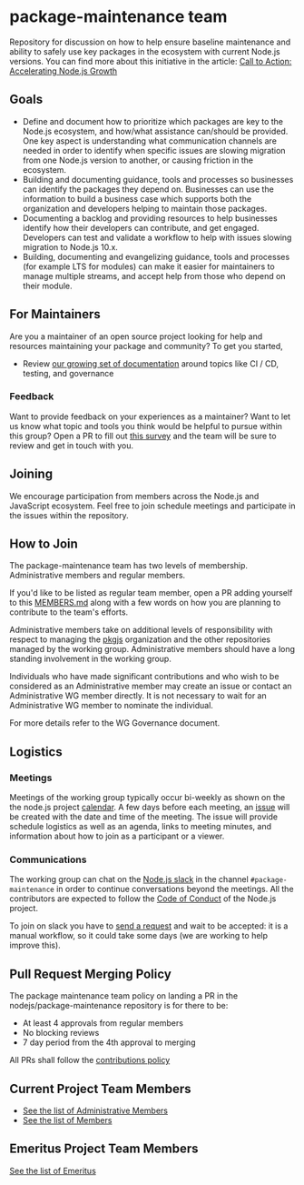 # package-maintenance team

Repository for discussion on how to help ensure baseline
maintenance and ability to safely use key packages in the
ecosystem with current Node.js versions. You can find more
about this initiative in the article:
[Call to Action: Accelerating Node.js Growth](https://medium.com/@nodejs/call-to-action-accelerating-node-js-growth-e4862bee2919)

## Goals

* Define and document how to prioritize which packages are key to the
  Node.js ecosystem, and how/what assistance can/should be provided.
  One key aspect is understanding what communication
  channels are needed in order to identify when specific
  issues are slowing migration from one Node.js version to another,
  or causing friction in the ecosystem.
* Building and documenting guidance, tools and processes so
  businesses can identify the packages they depend on.
  Businesses can use the information to build a business
  case which supports both the organization and developers helping to
  maintain those packages.
* Documenting a backlog and providing resources to help
  businesses identify how their developers can contribute, and
  get engaged. Developers can test and validate a workflow to help
  with issues slowing migration to Node.js 10.x.
* Building, documenting and evangelizing guidance, tools and
  processes (for example LTS for modules)
  can make it easier for maintainers to manage multiple
  streams, and accept help from those who depend on their module.

## For Maintainers

Are you a maintainer of an open source project looking for help and resources maintaining your package and community?  To get you started,
- Review [our growing set of documentation](https://github.com/nodejs/package-maintenance/blob/master/docs/README.md) around topics like CI / CD, testing, and governance

### Feedback

Want to provide feedback on your experiences as a maintainer?  Want to let us know what topic and tools you think would be helpful to pursue within this group?  Open a PR to fill out [this survey](https://github.com/nodejs/package-maintenance/blob/master/pilots/SURVEY.md) and the team will be sure to review and get in touch with you.

## Joining

We encourage participation from members across the Node.js and JavaScript
ecosystem. Feel free to join schedule meetings and participate
in the issues within the repository.

## How to Join

The package-maintenance team has two levels of membership. Administrative
members and regular members. 

If you'd like to be listed as regular team member, open a PR adding yourself
to this [MEMBERS.md](MEMBERS.md) along with a few words on how you are planning
to contribute to the team's efforts.

Administrative members take on additional levels of responsibility with
respect to managing the [pkgjs](https://github.com/pkgjs) organization
and the other repositories managed by the working group. Administrative
members should have a long standing involvement in the working group.

Individuals who have made significant contributions and who wish to be
considered as an Administrative member may create an issue or
contact an Administrative WG member directly. It is not necessary
to wait for an Administrative WG member to nominate the individual.

For more details refer to the WG Governance document.

## Logistics

### Meetings

Meetings of the working group typically occur bi-weekly as shown on the
the node.js project [calendar](https://nodejs.org/calendar).
A few days before each meeting, an
[issue](https://github.com/nodejs/package-maintenance/issues)
will be created with the date and time of the meeting.
The issue will provide schedule logistics as well as
an agenda, links to meeting minutes, and
information about how to join as a participant or a viewer.

### Communications

The working group can chat on the [Node.js slack](https://node-js.slack.com/)
in the channel `#package-maintenance` in order to continue conversations beyond the meetings.
All the contributors are expected to follow the [Code of Conduct](https://github.com/nodejs/admin/blob/master/CODE_OF_CONDUCT.md)
of the Node.js project.

To join on slack you have to [send a request](http://www.nodeslackers.com/) and wait
to be accepted: it is a manual workflow, so it could take some days (we are working to help improve this).

## Pull Request Merging Policy

The package maintenance team policy on landing a PR in the nodejs/package-maintenance
repository is for there to be:
- At least 4 approvals from regular members
- No blocking reviews
- 7 day period from the 4th approval to merging

All PRs shall follow the [contributions policy](CONTRIBUTING.md)

## Current Project Team Members

* [See the list of Administrative Members](./ADMINISTRATIVE-MEMBERS.md)
* [See the list of Members](./MEMBERS.md)

## Emeritus Project Team Members

[See the list of Emeritus](./EMERITUS.md)
